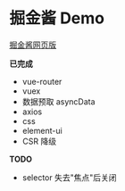 # 掘金酱 Demo

[掘金酱网页版](https://e.xitu.io/)

**已完成**

- vue-router
- vuex
- 数据预取 asyncData
- axios
- css
- element-ui
- CSR 降级

**TODO**

- selector 失去"焦点"后关闭
